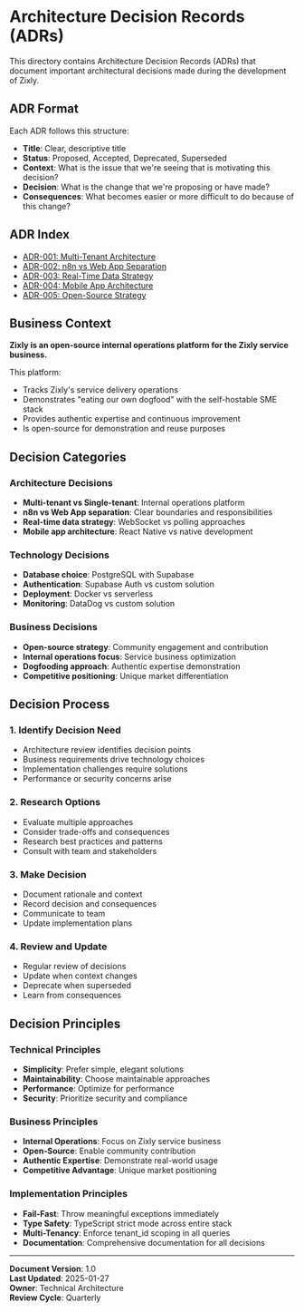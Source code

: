 # Architecture Decision Records (ADRs)

This directory contains Architecture Decision Records (ADRs) that document important architectural decisions made during the development of Zixly.

## ADR Format

Each ADR follows this structure:

- **Title**: Clear, descriptive title
- **Status**: Proposed, Accepted, Deprecated, Superseded
- **Context**: What is the issue that we're seeing that is motivating this decision?
- **Decision**: What is the change that we're proposing or have made?
- **Consequences**: What becomes easier or more difficult to do because of this change?

## ADR Index

- [ADR-001: Multi-Tenant Architecture](./adr-001-multi-tenant-architecture.md)
- [ADR-002: n8n vs Web App Separation](./adr-002-n8n-web-app-separation.md)
- [ADR-003: Real-Time Data Strategy](./adr-003-real-time-data-strategy.md)
- [ADR-004: Mobile App Architecture](./adr-004-mobile-app-architecture.md)
- [ADR-005: Open-Source Strategy](./adr-005-open-source-strategy.md)

## Business Context

**Zixly is an open-source internal operations platform for the Zixly service business.**

This platform:

- Tracks Zixly's service delivery operations
- Demonstrates "eating our own dogfood" with the self-hostable SME stack
- Provides authentic expertise and continuous improvement
- Is open-source for demonstration and reuse purposes

## Decision Categories

### Architecture Decisions

- **Multi-tenant vs Single-tenant**: Internal operations platform
- **n8n vs Web App separation**: Clear boundaries and responsibilities
- **Real-time data strategy**: WebSocket vs polling approaches
- **Mobile app architecture**: React Native vs native development

### Technology Decisions

- **Database choice**: PostgreSQL with Supabase
- **Authentication**: Supabase Auth vs custom solution
- **Deployment**: Docker vs serverless
- **Monitoring**: DataDog vs custom solution

### Business Decisions

- **Open-source strategy**: Community engagement and contribution
- **Internal operations focus**: Service business optimization
- **Dogfooding approach**: Authentic expertise demonstration
- **Competitive positioning**: Unique market differentiation

## Decision Process

### 1. Identify Decision Need

- Architecture review identifies decision points
- Business requirements drive technology choices
- Implementation challenges require solutions
- Performance or security concerns arise

### 2. Research Options

- Evaluate multiple approaches
- Consider trade-offs and consequences
- Research best practices and patterns
- Consult with team and stakeholders

### 3. Make Decision

- Document rationale and context
- Record decision and consequences
- Communicate to team
- Update implementation plans

### 4. Review and Update

- Regular review of decisions
- Update when context changes
- Deprecate when superseded
- Learn from consequences

## Decision Principles

### Technical Principles

- **Simplicity**: Prefer simple, elegant solutions
- **Maintainability**: Choose maintainable approaches
- **Performance**: Optimize for performance
- **Security**: Prioritize security and compliance

### Business Principles

- **Internal Operations**: Focus on Zixly service business
- **Open-Source**: Enable community contribution
- **Authentic Expertise**: Demonstrate real-world usage
- **Competitive Advantage**: Unique market positioning

### Implementation Principles

- **Fail-Fast**: Throw meaningful exceptions immediately
- **Type Safety**: TypeScript strict mode across entire stack
- **Multi-Tenancy**: Enforce tenant_id scoping in all queries
- **Documentation**: Comprehensive documentation for all decisions

---

**Document Version**: 1.0  
**Last Updated**: 2025-01-27  
**Owner**: Technical Architecture  
**Review Cycle**: Quarterly
